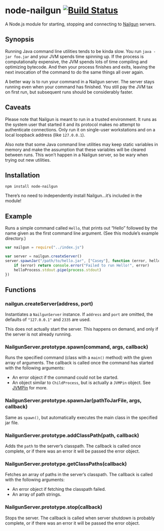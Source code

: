 node-nailgun   [![Build Status](https://travis-ci.org/desertnet/node-nailgun.png?branch=master)](https://travis-ci.org/desertnet/node-nailgun)
============

A Node.js module for starting, stopping and connecting to [Nailgun](http://martiansoftware.com/nailgun/) servers.


Synopsis
--------

Running Java command line utilities tends to be kinda slow. You run `java -jar foo.jar` and your JVM spends time spinning up. If the process is computationally expensive, the JVM spends lots of time compiling and optimizing bytecode. And then your process finishes and exits, leaving the next invocation of the command to do the same things all over again.

A better way is to run your command in a Nailgun server. The server stays running even when your command has finished. You still pay the JVM tax on first run, but subsequent runs should be considerably faster.


Caveats
-------

Please note that Nailgun is meant to run in a trusted environment. It runs as the system user that started it and its protocol makes no attempt to authenticate connections. Only run it on single-user workstations and on a local loopback address (like `127.0.0.1`).

Also note that some Java command line utilities may keep static variables in memory and make the assumption that these variables will be cleared between runs. This won’t happen in a Nailgun server, so be wary when trying out new utilities.


Installation
------------

```shell
npm install node-nailgun
```

There’s no need to independently install Nailgun…it’s included in the module!


Example
-------

Runs a simple command called `Hello`, that prints out “Hello” followed by the name given as the first command line argument. (See this module’s example directory.)

```javascript
var nailgun = require("../index.js")

var server = nailgun.createServer()
server.spawnJar("/path/to/hello.jar", ["Casey"], function (error, helloProcess) {
    if (error) return console.error("Failed to run Hello!", error)
    helloProcess.stdout.pipe(process.stdout)
})
```

Functions
---------

### nailgun.createServer(address, port)

Instantiates a `NailgunServer` instance. If `address` and `port` are omitted, the defaults of `"127.0.0.1"` and `2335` are used.

This does not actually start the server. This happens on demand, and only if the server is not already running.


### NailgunServer.prototype.spawn(command, args, callback)

Runs the specified command (class with a `main()` method) with the given array of arguments. The callback is called once the command has started with the following arguments:

  * An error object if the command could not be started.
  * An object similar to `ChildProcess`, but is actually a `JVMPin` object. See [JVMPin](https://npmjs.org/package/jvmpin) for more.


### NailgunServer.prototype.spawnJar(pathToJarFile, args, callback)

Same as `spawn()`, but automatically executes the main class in the specified jar file.


### NailgunServer.prototype.addClassPath(path, callback)

Adds the `path` to the server’s classpath. The callback is called once complete, or if there was an error it will be passed the error object.


### NailgunServer.prototype.getClassPaths(callback)

Fetches an array of paths in the server’s classpath. The callback is called with the following arguments:

  * An error object if fetching the classpath failed.
  * An array of path strings.


### NailgunServer.prototype.stop(callback)

Stops the server. The callback is called when server shutdown is probably complete, or if there was an error it will be passed the error object.
